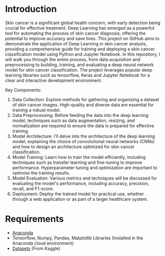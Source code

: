 # Introduction
Skin cancer is a significant global health concern, with early detection being crucial for effective treatment. Deep Learning has emerged as a powerful tool for automating the process of skin cancer diagnosis, offering the potential to improve accuracy and save lives. This project on GitHub aims to demonstrate the application of Deep Learning in skin cancer analysis, providing a comprehensive guide for training and deploying a skin cancer classification model using Python and Jupyter Notebook.
In this repository, I will walk you through the entire process, from data acquisition and preprocessing to building, training, and evaluating a deep neural network model for skin cancer classification. The project leverages popular deep learning libraries such as tensorflow, Keras and Jupyter Notebook for a clear and interactive development environment.

Key Components:
1. Data Collection: Explore methods for gathering and organizing a dataset of skin cancer images. High-quality and diverse data are essential for training a robust model.
2. Data Preprocessing: Before feeding the data into the deep learning model, techniques such as data augmentation, resizing, and normalization are required to ensure the data is prepared for effective training.
3. Model Architecture: I'll delve into the architecture of the deep learning model, explaining the choice of convolutional neural networks (CNNs) and how to design an architecture optimized for skin cancer classification.
4. Model Training: Learn how to train the model efficiently, including techniques such as transfer learning and fine-tuning to improve performance. Hyperparameter tuning and optimization are important to optimise the training results.
5. Model Evaluation: Various metrics and techniques will be discussed for evaluating the model's performance, including accuracy, precision, recall, and F1-score.
6. Deployment: Deploy the trained model for practical use, whether through a web application or as part of a larger healthcare system.

# Requirements
- [Anaconda](https://www.anaconda.com/download/)
- Tensorflow, Numpy, Pandas, Matplotlib Libraries (Installed in the Anaconda cloud environment)
- [Datasets](https://www.kaggle.com/datasets/kmader/skin-cancer-mnist-ham10000) (From Kaggle)
